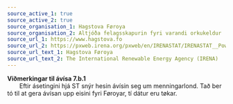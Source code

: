 ```yaml
---
source_active_1: true
source_active_2: true
source_organisation_1: Hagstova Føroya
source_organisation_2: Altjóða felagsskapurin fyri varandi orkukeldur
source_url_1: https://www.hagstova.fo
source_url_2: https://pxweb.irena.org/pxweb/en/IRENASTAT/IRENASTAT__Power%20Capacity%20and%20Generation/
source_url_text_1: Hagstova Føroya
source_url_text_2: The International Renewable Energy Agency (IRENA)
---
```

**Viðmerkingar til ávísa 7.b.1**  
  Eftir ásetingini hjá ST snýr hesin ávísin seg um menningarlond. Tað ber tó til at gera ávísan upp eisini fyri Føroyar, tí dátur eru tøkar.
